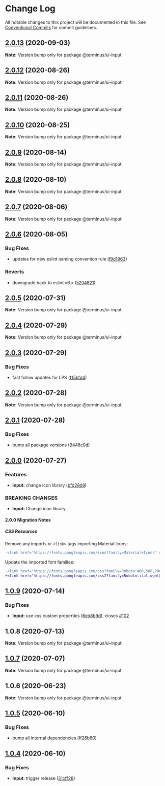 # Change Log

All notable changes to this project will be documented in this file.
See [Conventional Commits](https://conventionalcommits.org) for commit guidelines.

## [2.0.13](https://github.com/GetTerminus/terminus-oss/compare/@terminus/ui-input@2.0.12...@terminus/ui-input@2.0.13) (2020-09-03)

**Note:** Version bump only for package @terminus/ui-input





## [2.0.12](https://github.com/GetTerminus/terminus-oss/compare/@terminus/ui-input@2.0.11...@terminus/ui-input@2.0.12) (2020-08-26)

**Note:** Version bump only for package @terminus/ui-input





## [2.0.11](https://github.com/GetTerminus/terminus-oss/compare/@terminus/ui-input@2.0.10...@terminus/ui-input@2.0.11) (2020-08-26)

**Note:** Version bump only for package @terminus/ui-input





## [2.0.10](https://github.com/GetTerminus/terminus-oss/compare/@terminus/ui-input@2.0.9...@terminus/ui-input@2.0.10) (2020-08-25)

**Note:** Version bump only for package @terminus/ui-input





## [2.0.9](https://github.com/GetTerminus/terminus-oss/compare/@terminus/ui-input@2.0.8...@terminus/ui-input@2.0.9) (2020-08-14)

**Note:** Version bump only for package @terminus/ui-input





## [2.0.8](https://github.com/GetTerminus/terminus-oss/compare/@terminus/ui-input@2.0.7...@terminus/ui-input@2.0.8) (2020-08-10)

**Note:** Version bump only for package @terminus/ui-input

## [2.0.7](https://github.com/GetTerminus/terminus-oss/compare/@terminus/ui-input@2.0.6...@terminus/ui-input@2.0.7) (2020-08-06)

**Note:** Version bump only for package @terminus/ui-input

## [2.0.6](https://github.com/GetTerminus/terminus-oss/compare/@terminus/ui-input@2.0.5...@terminus/ui-input@2.0.6) (2020-08-05)

### Bug Fixes

* updates for new eslint naming convention rule ([f9d1963](https://github.com/GetTerminus/terminus-oss/commit/f9d1963184a2e483274b629e6bb6504e21baa743))

### Reverts

* downgrade back to eslint v6.x ([5204621](https://github.com/GetTerminus/terminus-oss/commit/5204621a0c0aef6d7892222f190f07a620497d73))

## [2.0.5](https://github.com/GetTerminus/terminus-oss/compare/@terminus/ui-input@2.0.4...@terminus/ui-input@2.0.5) (2020-07-31)

**Note:** Version bump only for package @terminus/ui-input

## [2.0.4](https://github.com/GetTerminus/terminus-oss/compare/@terminus/ui-input@2.0.3...@terminus/ui-input@2.0.4) (2020-07-29)

**Note:** Version bump only for package @terminus/ui-input

## [2.0.3](https://github.com/GetTerminus/terminus-oss/compare/@terminus/ui-input@2.0.2...@terminus/ui-input@2.0.3) (2020-07-29)

### Bug Fixes

* fast follow updates for LPS ([f15bfd4](https://github.com/GetTerminus/terminus-oss/commit/f15bfd4fa088da2fea76e9964c664bad8844e740))

## [2.0.2](https://github.com/GetTerminus/terminus-oss/compare/@terminus/ui-input@2.0.1...@terminus/ui-input@2.0.2) (2020-07-28)

**Note:** Version bump only for package @terminus/ui-input

## [2.0.1](https://github.com/GetTerminus/terminus-oss/compare/@terminus/ui-input@2.0.0...@terminus/ui-input@2.0.1) (2020-07-28)

### Bug Fixes

* bump all package versions ([9446c0d](https://github.com/GetTerminus/terminus-oss/commit/9446c0d5cde3bd693cfba7cabbfd2db443a47b00))

## [2.0.0](https://github.com/GetTerminus/terminus-oss/compare/@terminus/ui-input@1.0.9...@terminus/ui-input@2.0.0) (2020-07-27)

### Features

* **Input:** change icon library ([bfd28d9](https://github.com/GetTerminus/terminus-oss/commit/bfd28d96ba7355e4bc5596b0c34030ecdc71adf7))

### BREAKING CHANGES

* **Input:** Change icon library

#### 2.0.0 Migration Notes

##### CSS Resources

Remove any imports or `<link>` tags importing Material Icons:

```diff
-<link href="https://fonts.googleapis.com/icon?family=Material+Icons" rel="stylesheet">
```

Update the imported font families:

```diff
-<link href="https://fonts.googleapis.com/css?family=Roboto:400,500,700" rel="stylesheet">
+<link href="https://fonts.googleapis.com/css2?family=Roboto:ital,wght@0,400;0,500;0,700;1,400&display=swap" rel="stylesheet">
```

## [1.0.9](https://github.com/GetTerminus/terminus-oss/compare/@terminus/ui-input@1.0.8...@terminus/ui-input@1.0.9) (2020-07-14)

### Bug Fixes

* **Input:** use css custom properties ([6eb8b9d](https://github.com/GetTerminus/terminus-oss/commit/6eb8b9d15a33e9d893573b9f19daa95e23f26a45)), closes [#102](https://github.com/GetTerminus/terminus-oss/issues/102)

## 1.0.8 (2020-07-13)

**Note:** Version bump only for package @terminus/ui-input

## [1.0.7](https://github.com/GetTerminus/terminus-oss/compare/@terminus/ui-input@1.0.6...@terminus/ui-input@1.0.7) (2020-07-07)

**Note:** Version bump only for package @terminus/ui-input

## 1.0.6 (2020-06-23)

**Note:** Version bump only for package @terminus/ui-input

## [1.0.5](https://github.com/GetTerminus/terminus-oss/compare/@terminus/ui-input@1.0.4...@terminus/ui-input@1.0.5) (2020-06-10)

### Bug Fixes

* bump all internal dependencies ([ff26b80](https://github.com/GetTerminus/terminus-oss/commit/ff26b806bb599401f006996be5b567a378e68ef3))

## [1.0.4](https://github.com/GetTerminus/terminus-oss/compare/@terminus/ui-input@1.0.3...@terminus/ui-input@1.0.4) (2020-06-10)

### Bug Fixes

* **Input:** trigger release ([31cff28](https://github.com/GetTerminus/terminus-oss/commit/31cff28952acd04da2fe8e090a2d362178ea9aeb))
